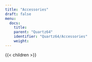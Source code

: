 ```yaml
---
title: "Accessories"
draft: false
menu:
  docs:
    title:
    parent: "Quartz64"
    identifier: "Quartz64/Accessories"
    weight: 
---
```


{{< children >}}
